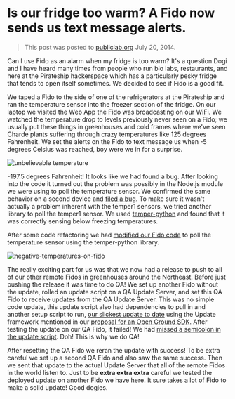 # Is our fridge too warm? A Fido now sends us text message alerts.

> This post was posted to [publiclab.org](http://publiclab.org/notes/rjstatic/07-20-2014/is-our-fridge-too-warm-a-fido-now-sends-us-text-message-alerts) July 20, 2014. 

Can I use Fido as an alarm when my fridge is too warm? It's a question Dogi and I have heard many times from people who run bio labs, restaurants, and here at the Pirateship hackerspace which has a particularly pesky fridge that tends to open itself sometimes. We decided to see if Fido is a good fit.  

We taped a Fido to the side of one of the refrigerators at the Pirateship and ran the temperature sensor into the freezer section of the fridge.  On our laptop we visited the Web App the Fido was broadcasting on our WiFi.  We watched the temperature drop to levels previously never seen on a Fido; we usually put these things in greenhouses and cold frames where we've seen Charde plants suffering through crazy temperatures like 125 degrees Fahrenheit. We set the alerts on the Fido to text message us when -5 degrees Celsius was reached, boy were we in for a surprise.

![unbelievable temperature](http://rjsteinert.github.io/is-our-fridge-too-warm/unbelievable-temperature.png)

-197.5 degrees Fahrenheit! It looks like we had found a bug. After looking into the code it turned out the problem was possibly in the Node.js module we were using to poll the temperature sensor.  We confirmed the same behavior on a second device and [filed a bug](https://github.com/asmuelle/node-temper1/issues/5). To make sure it wasn't actually a problem inherent with the temper1 sensors, we tried another library to poll the temper1 sensor. We used [temper-python](https://github.com/padelt/temper-python) and found that it was correctly sensing below freezing temperatures. 

After some code refactoring we had [modified our Fido code](https://github.com/rjsteinert/Fido/pull/1/files) to poll the temperature sensor using the temper-python library. 

![negative-temperatures-on-fido](http://rjsteinert.github.io/is-our-fridge-too-warm/negative-temperatures-on-fido.png)

The really exciting part for us was that we now had a release to push to all of our other remote Fidos in greenhouses around the Northeast. Before just pushing the release it was time to do QA! We set up another Fido without the update, rolled an update script on a QA Update Server, and set this QA Fido to receive updates from the QA Update Server. This was no simple code update, this update script also had dependencies to pull in and another setup script to run, [our slickest update to date](https://github.com/rjsteinert/Fido-Updater-QA/blob/master/scripts/0.0.4.js) using the Update framework mentioned in our [proposal for an Open Ground SDK](http://publiclab.org/notes/rjstatic/07-09-2014/thinking-about-a-small-linux-web-app-server-initiative-who-wants-to-join). After testing the update on our QA Fido, it failed! We had [missed a semicolon in the update script](https://github.com/rjsteinert/Fido-Updater-QA/commit/c47dd9889c53b44236845a6bab977111bdd2e6b1#diff-8b797751080e4ce6c3d013c94268770e). Doh! This is why we do QA!

After resetting the QA Fido we reran the update with success! To be extra careful we set up a second QA Fido and also saw the same success.  Then we sent that update to the actual Update Server that all of the remote Fidos in the world listen to.  Just to be __extra extra extra__ careful we tested the deployed update on another Fido we have here.  It sure takes a lot of Fido to make a solid update! Good dogies. 